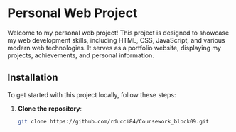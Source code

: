 # Personal Web Project

Welcome to my personal web project! This project is designed to showcase my web development skills, including HTML, CSS, JavaScript, and various modern web technologies. It serves as a portfolio website, displaying my projects, achievements, and personal information.

## Installation

To get started with this project locally, follow these steps:

1. **Clone the repository**:
   ```bash
   git clone https://github.com/rducci84/Coursework_block09.git